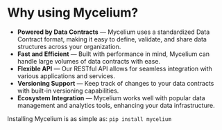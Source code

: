 # Why using Mycelium?

* **Powered by Data Contracts** — Mycelium uses a standardized Data Contract format, making it easy to define, validate, and share data structures across your organization.
* **Fast and Efficient** — Built with performance in mind, Mycelium can handle large volumes of data contracts with ease.
* **Flexible API** — Our RESTful API allows for seamless integration with various applications and services.
* **Versioning Support** — Keep track of changes to your data contracts with built-in versioning capabilities.
* **Ecosystem Integration** — Mycelium works well with popular data management and analytics tools, enhancing your data infrastructure.

Installing Mycelium is as simple as: `pip install mycelium`

